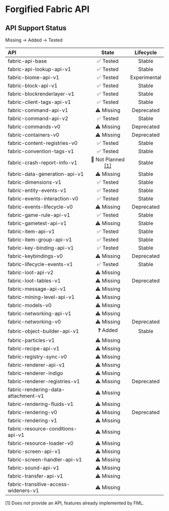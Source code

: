# Forgified Fabric API

## API Support Status

Missing -> Added -> Tested

| API                                  |          State           |  Lifecycle   |
|:-------------------------------------|:------------------------:|:------------:|
| fabric-api-base                      |         ✅ Tested         |    Stable    |
| fabric-api-lookup-api-v1             |         ✅ Tested         |    Stable    |
| fabric-biome-api-v1                  |         ✅ Tested         | Experimental |
| fabric-block-api-v1                  |         ✅ Tested         |    Stable    |
| fabric-blockrenderlayer-v1           |         ✅ Tested         |    Stable    |
| fabric-client-tags-api-v1            |         ✅ Tested         |    Stable    |
| fabric-command-api-v1                |        ⚠️ Missing        |  Deprecated  |
| fabric-command-api-v2                |         ✅ Tested         |    Stable    |
| fabric-commands-v0                   |        ⚠️ Missing        |  Deprecated  |
| fabric-containers-v0                 |        ⚠️ Missing        |  Deprecated  |
| fabric-content-registries-v0         |         ✅ Tested         |    Stable    |
| fabric-convention-tags-v1            |         ✅ Tested         |    Stable    |
| fabric-crash-report-info-v1          | 🚧 Not Planned [[1]](#1) |    Stable    |
| fabric-data-generation-api-v1        |        ⚠️ Missing        |    Stable    |
| fabric-dimensions-v1                 |         ✅ Tested         |    Stable    |
| fabric-entity-events-v1              |         ✅ Tested         |    Stable    |
| fabric-events-interaction-v0         |         ✅ Tested         |    Stable    |
| fabric-events-lifecycle-v0           |        ⚠️ Missing        |  Deprecated  |
| fabric-game-rule-api-v1              |         ✅ Tested         |    Stable    |
| fabric-gametest-api-v1               |        ⚠️ Missing        |    Stable    |
| fabric-item-api-v1                   |         ✅ Tested         |    Stable    |
| fabric-item-group-api-v1             |         ✅ Tested         |    Stable    |
| fabric-key-binding-api-v1            |         ✅ Tested         |    Stable    |
| fabric-keybindings-v0                |        ⚠️ Missing        |  Deprecated  |
| fabric-lifecycle-events-v1           |         ✅ Tested         |    Stable    |
| fabric-loot-api-v2                   |        ⚠️ Missing        |              |
| fabric-loot-tables-v1                |        ⚠️ Missing        |  Deprecated  |
| fabric-message-api-v1                |        ⚠️ Missing        |              |
| fabric-mining-level-api-v1           |        ⚠️ Missing        |              |
| fabric-models-v0                     |        ⚠️ Missing        |              |
| fabric-networking-api-v1             |        ⚠️ Missing        |              |
| fabric-networking-v0                 |        ⚠️ Missing        |  Deprecated  |
| fabric-object-builder-api-v1         |         ❓ Added          |    Stable    |
| fabric-particles-v1                  |        ⚠️ Missing        |              |
| fabric-recipe-api-v1                 |        ⚠️ Missing        |              |
| fabric-registry-sync-v0              |        ⚠️ Missing        |              |
| fabric-renderer-api-v1               |        ⚠️ Missing        |              |
| fabric-renderer-indigo               |        ⚠️ Missing        |              |
| fabric-renderer-registries-v1        |        ⚠️ Missing        |  Deprecated  |
| fabric-rendering-data-attachment-v1  |        ⚠️ Missing        |              |
| fabric-rendering-fluids-v1           |        ⚠️ Missing        |              |
| fabric-rendering-v0                  |        ⚠️ Missing        |  Deprecated  |
| fabric-rendering-v1                  |        ⚠️ Missing        |              |
| fabric-resource-conditions-api-v1    |        ⚠️ Missing        |              |
| fabric-resource-loader-v0            |        ⚠️ Missing        |              |
| fabric-screen-api-v1                 |        ⚠️ Missing        |              |
| fabric-screen-handler-api-v1         |        ⚠️ Missing        |              |
| fabric-sound-api-v1                  |        ⚠️ Missing        |              |
| fabric-transfer-api-v1               |        ⚠️ Missing        |              |
| fabric-transitive-access-wideners-v1 |        ⚠️ Missing        |              |

<a id="1">[1]</a> Does not provide an API, features already implemented by FML.